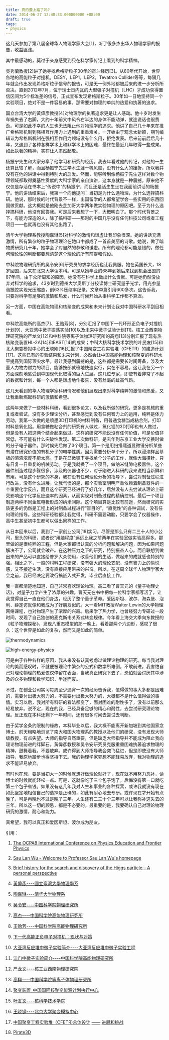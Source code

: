 ```yaml
---
title: 真的要上路了吗?
date: 2014-06-27 12:48:33.000000000 +08:00
draft: true
tags:
- physics
---
```


这几天参加了第八届全球华人物理学家大会\[1\]，听了很多杰出华人物理学家的报告，收益匪浅。

其中最感动的，莫过于亲身感受到只在科学家传记上看到的科学精神。

吳秀蘭教授\[2\]讲了她寻找希格斯粒子30年的奋斗经历\[3\]。从80年代开始，世界各地的高能粒子对撞机，DESY，LEP1，LEP2，Tevatron Collider等等，每隔几年就会传出发现希格斯粒子信号的报告，可是无一例外地都被后来的进一步分析所否决。直到2012年7月，位于瑞士日内瓦的大型强子对撞机（LHC）才成功获得置信区间为5个标准差的信号，正式宣布发现希格斯粒子。30年如一日地坚持同一个实验项目，绝对不是一件容易的事。那需要对物理的单纯的热爱和执著的追求。

国立台湾大学的黃偉彥教授\[4\]对物理学的执著追求更是让人感动。他十岁时发生车祸失去了右脚，大约十年前又中风令右半边的身体不能动弹，就连说话也很费劲。可是如此不幸的人生也无法阻止他对物理学的追求。他讲了自己几十年来在推广希格斯机制到强相互作用力上遇到的重重难关。一开始由于观念太新颖，期刊编辑认为希格斯机制在强相互作用力领域没有什么用，拒绝发表。后来前前后后几十年，又遇到了各种各样学术上和非学术上的困难，最终在最近几年取得一些成果。如此执著的精神，实在让人肃然起敬。

杨振宁先生和大家分享了他学习和研究的经历。我去年看过他的传记，对他的一生还算比较了解，而且杨振宁先生学术生涯一帆风顺，没有什么大的挫折，所以我并没有在他的讲话中得到特别大的启发。然而，能够听到像杨振宁先生这样对数个物理领域都取得奠基性贡献的大科学家的亲自演讲，这本身就是一种震撼。原来他不仅仅是存活在书本上“传说中”的杨振宁，而且还是活生生坐在我面前讲话的杨振宁。他的讲话结束后，我第一个向他提问：当初是为什么选物理，为什么选择搞科研。他说，那时候的时代背景不一样，出国留学的人都希望学会一些实用的东西回国做贡献。这大概就是他刚去芝加哥大学两年做实验物理的原因吧。至于为什么选择搞科研，他没有回答我。可是后来我想了一下，大概明白了。那个时代背景之下，有能力深造的人，除了搞科研——那时的中国几乎没有任何科技公司或者工程项目——也就再也没有其他出路了。

清华大学物理系教授陶嘉琳\[5\]对科学的激情和谦虚让我印象很深。她的讲话充满激情，所有繁杂的粒子物理理论在她口中都成了一首首美丽的诗歌。她说，做了暗物质研究几十年，她学会了对自然的恭敬和谦虚。所有的理论都可能是错的，做任何理论性的判断都要想清楚这个理论的所有前提和假设。

中科院物理研究所的吴令安\[6\]研究员的求学经历也让我佩服。她在英国长大，18岁回国，后来在北京大学读本科。可是从她毕业的68年到她后来找到机会出国的87年间，由于众所周知的原因，她没有在科学上做出什么贡献。可是她仍然没放弃对科学的追求，43岁时到德州大学奥斯丁分校读博士研究量子光学，用光参量谐振腔实现光压缩态，创63%压缩率纪录，文章单篇引用600多次。这告诉我，只要对科学有足够的激情和热爱，什么时候开始从事科学工作都不算迟。

另一方面，中国在高能物理和核聚变的成果和未来计划让我对中国科研水平刮目相看。

中科院高能所的高杰\[7\]、王贻芳\[8\]，分别汇报了中国下一代环形正负电子对撞机计划\[9\]、大亚湾中微子振荡实验\[10\]以及未来中微子试验计划\[11\]。核工业西南物理研究院的严龙文\[12\]和中科院等离子体物理研究所的高翔\[13\]分别汇报了现有热核聚变装置HL-2A\[14\]和EAST\[14\]的成果；中科大核科学技术学院的叶民友\[15\]和北大聚变模拟中心的王晓刚\[16\]汇报了中国聚变工程实验堆（CFETR）的建造计划\[17\]。这些已有的实验结果和未来计划，必然会让中国高能物理和核聚变的科研水平提高到国际顶尖水平。最让我感到震撼的是，这些都是需要长时间筹备，涉及大量人力物力财力的项目，能够按部就班地快速实行，实在不容易。这让我在另一个方面深刻地感受到中国现代化取得的巨大进展。这几位专家，即使有着非常了不起的数据和计划，每一个人都是谦虚地作报告，没有丝毫的趾高气昂。

这几天看到的华人物理学家科研情况和他们展现出来对科学纯粹的激情和热爱，又让我重新燃起科研的激情和希望。

这两年来做了一些材料科研，看到很多论文，以及我所做的研究，更多是机械的重复或者尝试，没有多少理论分析，甚至感觉到没有任何智力上的运用，纯粹是体力劳动。我第一次做的是喷墨3D打印机的材料制备，用普通食糖当成粘合剂，打印材料是氧化铝。用食糖做粘合剂的研究有人做过，氧化铝的3D打印也有人做过，但是没有人把这两个结合起来做过。这样的研究不能说没有任何价值，可是价值非常低，不可能有什么突破性发现。第二次做科研，是去年到东京工业大学交换时做的分子电子器件。那时候先后做了3个项目。第一个是用扫描隧道显微镜分析某些有潜在研究价值的有机分子的电学性质。因为需要分析单个分子，所以浸泡样品基板的溶液浓度不能太高。于是在显微镜下寻找单个分子的工作，就像大海捞针，只有日复一日重复的机械劳动。于是我就换了一个项目，做纳米缝隙电极器件。这个器件制造过程步骤很多，涉及的仪器也不少，对于刚进入科研的我来说相当新鲜和有用。可是这个研究的本身，我在没有任何理论分析的指导下，尝试对制备过程进行改进，没有什么进展。让我气愤的是，那个实验室明明严重依赖着制备器件的一个重要化学反应，而且这个研究已经进行了好几年，居然没有人去尝试从理论上研究影响这个化学反应速率的因素，从而实现对制备过程的精确控制。最后一个项目制造两种不同金属电极形成的纳米间隙。这个项目算是比较有前途，然而研究的实质更多的仍然是工程上的对制备过程进行“盲目的”，“直觉性”的各种调试，没有任何理论指导。这些科研经验都让我觉得，科研不需要动脑，只要学会了仪器操作，高中生甚至初中生都可以做出同样的工作。

从日本回来以后，我到了一家创业公司\[18\]实习。尽管是那么只有二三十人的小公司，里头的科研，或者说“用脑程度”远远比我之前两年在实验室做实验高得多。那里做的是很纯粹的工程，但是大家都很认真的分析问题和解决问题，因为如果问题解决不了，公司就会破产。在这种压力之下的研究，特别振奋人心。而且联想到做出来的产品可以直接给普罗大众使用，改善他们的生活，做起来的成就感也特别的强。相比之下，一般的材料工程研究，没有强大的理论支配，没有智力上的愉悦感，又不接近生活，没有直接应用带来的兴奋。所以，在这周全球华人物理学家大会之前，我已经决定要改行搞嵌入式开发，毕业后直接工作。

我一直都清楚地知道，自己非常喜欢理论物理。高二看了曹天元的《量子物理史话》，对量子力学产生了浓厚的兴趣。曹天元在书中把每一位科学家都写活了，让我觉得自己一直在他们身边，经历了整个量子革命。爱因斯坦、波尔、海森堡、泡利、薛定谔就像和我成为了好朋友似的。大一看MIT教授Walter Lewin的大学物理网络课程，也对物理产生了浓厚的兴趣。后来学了热力学，也曾经努力专研过一段时间，发现了自己独创的麦克斯韦关系式转变规律。今年看上海交大季向东教授的《粒子物理探秘》，发现八重态模型的那一晚上，看着那两个六边形，感叹了很久：这个世界是如此的复杂，然而又是如此的简单。

![thermodynamics](thermodynamics.jpg)

![high-energy-physics](high-energy-physics.jpg)

可是由于各种各样的原因，我从来没有认真考虑过做理论物理的研究。每当我对理论的美而感叹时，不就便被理论中繁杂的公式和数学所难倒，不敢前进。我害怕自己对理论物理的热爱仅仅停留在表面，当我真正研究下去了，恐怕就会讨厌其中涉及的众多物理和数学知识，半途而废。

不过，在创业公司实习每周至少通宵一次的经历告诉我，值得做的事大多都是困难的，需要付出极大努力的，不需要付出极大努力的，大概都不是什么值得做的事情。实习以后，我对所有科研的看法都变了，面对困难的耐性多了，没有以前那么轻易放弃。说不定，现在的我，已经具备足够的精心和耐性，去尝试研究理论物理。反正现在本科还剩下一年时间，还有很多时间去尝试去判断。

由于奖学金条约限制的缘故，本科毕业以后，我大概不能离开新加坡到其他国家念博士。前天粗略地浏览了南大和国大物理系的教授以及他们的研究，没有发现大师级教授，有点失望。大师的指导自然重要，但是缺乏大师指导并不能成为阻止我向理论物理前进的绊脚石。黃偉彥教授和吴令安研究员克服重重困难执著追求物理的精神，鼓舞着我，不要放弃。或许得到大师指导我会突飞猛进，但是即使没有大师指导，我原地踏步也得坚持下去。我的物理学家梦想不能轻易放弃，我对物理的追求不能轻易放弃。

有时也在想，要是当初大一的时候就想好做理论就好了，现在就不用努力恶补，读博士的时候就能轻松一点。可是，这就像吃了三个包子饱了，后悔没有第一口就吃第三个包子省钱。如果没有这几年我对人生和事业的各种探索，或许我就没有现在如此坚定地相信自己的选择是正确的，如此有耐心地去专研。或许现在才开始有点晚了，可是再晚也不过是晚了三年。人生还有二三十个三年可以让我弥补这失去的三年。所以这一切的顾忌，都是不必要的。最重要的是，我要确认自己对理论物理研究的激情，耐心和能力。

真希望，我可以真正和爱因斯坦、波尔成为朋友。

引用：

1.  [The OCPA8 International Conference on Physics Education and Frontier Physics](http://www.ntu.edu.sg/ias/upcomingevents/OCPA8/Pages/default.aspx)
    
2.  [Sau Lan Wu - Welcome to Professor Sau Lan Wu's homepage](https://wisconsin.cern.ch/wus/)
    
3.  [Brief history for the search and discovery of the Higgs particle – A personal perspective](http://arxiv.org/pdf/1403.4425v1.pdf)
    
4.  [黃偉彥](http://www.phys.ntu.edu.tw/member/main1.aspx?mem_id=59)[\----](http://www.phys.ntu.edu.tw/member/main1.aspx?mem_id=59)[國立臺灣大學物理學系](http://www.phys.ntu.edu.tw/member/main1.aspx?mem_id=59)
    
5.  [陶嘉琳](http://www.phys.tsinghua.edu.cn/publish/phy/6032/2011/20110307110409282930408/20110307110409282930408_.html)[\----](http://www.phys.tsinghua.edu.cn/publish/phy/6032/2011/20110307110409282930408/20110307110409282930408_.html)[清华大学物理系](http://www.phys.tsinghua.edu.cn/publish/phy/6032/2011/20110307110409282930408/20110307110409282930408_.html)
    
6.  [吴令安](http://www.iop.cas.cn/rcjy/zgjgwry/?dir=zgjgwry&t=detail&id=409)[\----](http://www.iop.cas.cn/rcjy/zgjgwry/?dir=zgjgwry&t=detail&id=409)[中国科学院物理研究所](http://www.iop.cas.cn/rcjy/zgjgwry/?dir=zgjgwry&t=detail&id=409)
    
7.  [高杰](http://sourcedb.ihep.cas.cn/zw/zjrc/ds/hjsjyy/201006/t20100613_2882342.html)[\----](http://sourcedb.ihep.cas.cn/zw/zjrc/ds/hjsjyy/201006/t20100613_2882342.html)[中国科学院高能物理研究所](http://sourcedb.ihep.cas.cn/zw/zjrc/ds/hjsjyy/201006/t20100613_2882342.html)
    
8.  [王贻芳](http://sourcedb.ihep.cas.cn/zw/zjrc/ds/lzwlyyzhwl/201006/t20100613_2882198.html)[\----](http://sourcedb.ihep.cas.cn/zw/zjrc/ds/lzwlyyzhwl/201006/t20100613_2882198.html)[中国科学院高能物理研究所](http://sourcedb.ihep.cas.cn/zw/zjrc/ds/lzwlyyzhwl/201006/t20100613_2882198.html)
    
9.  [下一代高能正负电子对撞机：现状与对策](http://www.xssc.ac.cn/ReadBrief.aspx?ItemID=1055)
    
10.  [大亚湾反应堆中微子实验简介](http://dayabay.ihep.ac.cn/chinese/gcgk/syjj/index.shtml)[\----](http://dayabay.ihep.ac.cn/chinese/gcgk/syjj/index.shtml)[大亚湾反应堆中微子实验工程](http://dayabay.ihep.ac.cn/chinese/gcgk/syjj/index.shtml)
    
11.  [江门中微子实验简介](http://www.ihep.cas.cn/dkxzz/juno/JUNO_gaikuang/201308/t20130802_3908078.html)[\----](http://www.ihep.cas.cn/dkxzz/juno/JUNO_gaikuang/201308/t20130802_3908078.html)[中国科学院高能物理研究所](http://www.ihep.cas.cn/dkxzz/juno/JUNO_gaikuang/201308/t20130802_3908078.html)
    
12.  [严龙文](http://www.swip.ac.cn/rcpy/BD04YLW.HTM)[\----](http://www.swip.ac.cn/rcpy/BD04YLW.HTM)[核工业西南物理研究院](http://www.swip.ac.cn/rcpy/BD04YLW.HTM)
    
13.  [高翔](http://www.ipp.cas.cn/rcdw/cxtd/201212/t20121230_104180.html?randid=0.24569575956403267.html)[\----](http://www.ipp.cas.cn/rcdw/cxtd/201212/t20121230_104180.html?randid=0.24569575956403267.html)[中国科学院等离子体物理研究所](http://www.ipp.cas.cn/rcdw/cxtd/201212/t20121230_104180.html?randid=0.24569575956403267.html)
    
14.  [聚变装置](http://www.iterchina.cn/jbzz/)[\_](http://www.iterchina.cn/jbzz/)[中国国际核聚变能源计划执行中心](http://www.iterchina.cn/jbzz/)
    
15.  [叶友文](http://dsxt.ustc.edu.cn/zj_js.asp?zzid=3517)[\----](http://dsxt.ustc.edu.cn/zj_js.asp?zzid=3517)[核科学技术学院](http://dsxt.ustc.edu.cn/zj_js.asp?zzid=3517)
    
16.  [王晓钢](http://www.phy.pku.edu.cn/fsc/c57699.jsp)[\----](http://www.phy.pku.edu.cn/fsc/c57699.jsp)[北京大学聚变模拟中心](http://www.phy.pku.edu.cn/fsc/c57699.jsp)
    
17.  [中国聚变工程实验堆（](http://www.phy.pku.edu.cn/fsc//admin/fileadmin/upfile/0423/1366964305951.pdf)[CFETR)](http://www.phy.pku.edu.cn/fsc//admin/fileadmin/upfile/0423/1366964305951.pdf)[总体设计](http://www.phy.pku.edu.cn/fsc//admin/fileadmin/upfile/0423/1366964305951.pdf) [——](http://www.phy.pku.edu.cn/fsc//admin/fileadmin/upfile/0423/1366964305951.pdf) [进展和挑战](http://www.phy.pku.edu.cn/fsc//admin/fileadmin/upfile/0423/1366964305951.pdf)
    
18.  [Pirate3D](http://pirate3d.com/)